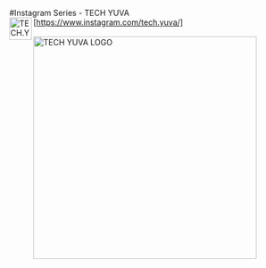 #Instagram Series - TECH YUVA 
<br />
<img align="left" alt="TECH.YUVA | Instagram" width="40px" src="https://cdn.jsdelivr.net/npm/simple-icons@v3/icons/instagram.svg" />[https://www.instagram.com/tech.yuva/]
<br /><br />
<img align="left" alt="TECH YUVA LOGO" width="400px" src="https://github.com/asrrocks/Instagram-Tech-Page-Series/blob/master/HTML/Day1/logo.png" />
